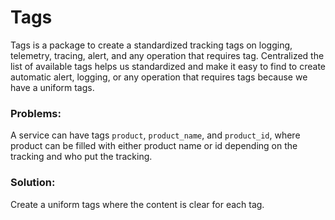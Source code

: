 # Tags
Tags is a package to create a standardized tracking tags on logging, telemetry, tracing, alert, and any operation that requires tag.
Centralized the list of available tags helps us standardized and make it easy to find to create automatic alert, logging, or any operation that requires tags because we have a uniform tags.

### Problems:
A service can have tags `product`, `product_name`, and `product_id`, where product can be filled with either product name or id depending on the tracking and who put the tracking.

### Solution:
Create a uniform tags where the content is clear for each tag.